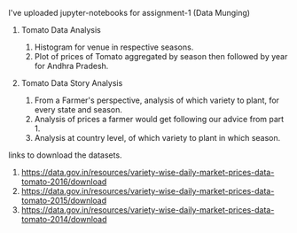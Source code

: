 I've uploaded jupyter-notebooks for assignment-1 (Data Munging)

1. Tomato Data Analysis
	1. Histogram for venue in respective seasons.
	2. Plot of prices of Tomato aggregated by season then followed by year for Andhra Pradesh.

2. Tomato Data Story Analysis
	1. From a Farmer's perspective, analysis of which variety to plant, for every state and season. 
	2. Analysis of prices a farmer would get following our advice from part 1.
  	3. Analysis at country level, of which variety to plant in which season.
  
  
  links to download the datasets.
  1. https://data.gov.in/resources/variety-wise-daily-market-prices-data-tomato-2016/download
  2. https://data.gov.in/resources/variety-wise-daily-market-prices-data-tomato-2015/download
  3. https://data.gov.in/resources/variety-wise-daily-market-prices-data-tomato-2014/download

